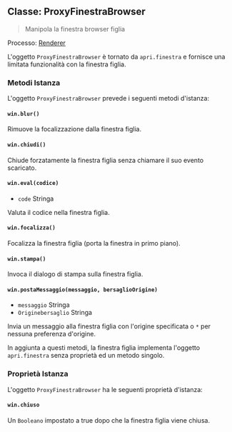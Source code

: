 ## Classe: ProxyFinestraBrowser

> Manipola la finestra browser figlia

Processo: [Renderer](../glossary.md#renderer-process)

L'oggetto `ProxyFinestraBrowser` è tornato da `apri.finestra` e fornisce una limitata funzionalità con la finestra figlia.

### Metodi Istanza

L'oggetto `ProxyFinestraBrowser` prevede i seguenti metodi d'istanza:

#### `win.blur()`

Rimuove la focalizzazione dalla finestra figlia.

#### `win.chiudi()`

Chiude forzatamente la finestra figlia senza chiamare il suo evento scaricato.

#### `win.eval(codice)`

* `code` Stringa

Valuta il codice nella finestra figlia.

#### `win.focalizza()`

Focalizza la finestra figlia (porta la finestra in primo piano).

#### `win.stampa()`

Invoca il dialogo di stampa sulla finestra figlia.

#### `win.postaMessaggio(messaggio, bersaglioOrigine)`

* `messaggio` Stringa
* `Originebersaglio` Stringa

Invia un messaggio alla finestra figlia con l'origine specificata o `*` per nessuna preferenza d'origine.

In aggiunta a questi metodi, la finestra figlia implementa l'oggetto `apri.finestra` senza proprietà ed un metodo singolo.

### Proprietà Istanza

L'oggetto `ProxyFinestraBrowser` ha le seguenti proprietà d'istanza:

#### `win.chiuso`

Un `Booleano` impostato a true dopo che la finestra figlia viene chiusa.
